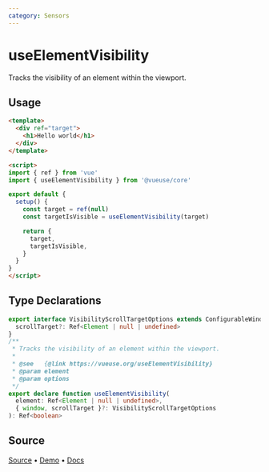 ```yaml
---
category: Sensors
---
```


# useElementVisibility

Tracks the visibility of an element within the viewport.

## Usage

```html
<template>
  <div ref="target">
    <h1>Hello world</h1>
  </div>
</template>

<script>
import { ref } from 'vue'
import { useElementVisibility } from '@vueuse/core'

export default {
  setup() {
    const target = ref(null)
    const targetIsVisible = useElementVisibility(target)

    return {
      target,
      targetIsVisible,
    }
  }
}
</script>
```


<!--FOOTER_STARTS-->
## Type Declarations

```typescript
export interface VisibilityScrollTargetOptions extends ConfigurableWindow {
  scrollTarget?: Ref<Element | null | undefined>
}
/**
 * Tracks the visibility of an element within the viewport.
 *
 * @see   {@link https://vueuse.org/useElementVisibility}
 * @param element
 * @param options
 */
export declare function useElementVisibility(
  element: Ref<Element | null | undefined>,
  { window, scrollTarget }?: VisibilityScrollTargetOptions
): Ref<boolean>
```

## Source

[Source](https://github.com/vueuse/vueuse/blob/main/packages/core/useElementVisibility/index.ts) • [Demo](https://github.com/vueuse/vueuse/blob/main/packages/core/useElementVisibility/demo.vue) • [Docs](https://github.com/vueuse/vueuse/blob/main/packages/core/useElementVisibility/index.md)


<!--FOOTER_ENDS-->
